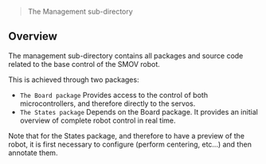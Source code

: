 > The Management sub-directory

## Overview

The management sub-directory contains all packages and source code related to the base control of the SMOV robot.

This is achieved through two packages: 
* `The Board package` Provides access to the control of both microcontrollers, and therefore directly to the servos.
* `The States package` Depends on the Board package. It provides an initial overview of complete robot control in real time.

Note that for the States package, and therefore to have a preview of the robot, it is first necessary to configure (perform centering, etc...) and then annotate them. 

